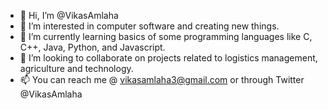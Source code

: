 - 👋 Hi, I’m @VikasAmlaha
- 👀 I’m interested in computer software and creating new things.
- 🌱 I’m currently learning basics of some programming languages like C, C++, Java, Python, and Javascript.
- 💞️ I’m looking to collaborate on projects related to logistics management, agriculture and technology.
- 📫 You can reach me @ vikasamlaha3@gmail.com or through Twitter @VikasAmlaha

<!---
VikasAmlaha/VikasAmlaha is a ✨ special ✨ repository because its `README.md` (this file) appears on your GitHub profile.
You can click the Preview link to take a look at your changes.
--->
